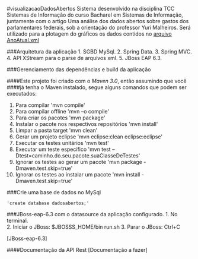 #visualizacaoDadosAbertos
    Sistema desenvolvido na disciplina TCC Sistemas de Informação do curso Bacharel em Sistemas de Informação, juntamente com o artigo 
    Uma análise dos dados abertos sobre gastos dos parlamentares federais, sob a orientação do professor Yuri Malheiros.
    Será utilizado para a plotagem do gráficos os dados contidos no [arquivo AnoAtual.xml](www.camara.gov.br/cotas/AnoAtual.zip) 

###Arquitetura da aplicação
    1. SGBD MySql.
    2. Spring Data.
    3. Spring MVC.
    4. API XStream para o parse de arquivos xml.
    5. JBoss EAP 6.3.


###Gerenciamento das dependências e build da aplicação
    
####Este projeto foi criado com o *Maven 3.0*, então assumindo que você 
####já tenha o Maven instalado, segue alguns comandos que podem ser executados:
    
   1. Para compilar 'mvn compile'
   2. Para compilar offline 'mvn –o compile'
   3. Para criar os pacotes 'mvn package'
   4. Instalar o pacote nos respectivos repositórios 'mvn install'
   5. Limpar a pasta target 'mvn clean'
   6. Gerar um projeto eclipse 'mvn eclipse:clean eclipse:eclipse'
   7. Executar os testes unitários 'mvn test'
   8. Executar um teste específico 'mvn test –Dtest=caminho.do.seu.pacote.suaClasseDeTestes'
   9. Ignorar os testes ao gerar um pacote 'mvn package -Dmaven.test.skip=true'
   10. Ignorar os testes ao instalar um pacote 'mvn install -Dmaven.test.skip=true'

###Crie uma base de dados no MySql

    'create database dadosabertos;'

###JBoss-eap-6.3 com o datasource da aplicação configurado.
    1. No terminal.    
    2. Iniciar o JBoss: $JBOSSS_HOME/bin run.sh
    3. Parar o JBoss: Ctrl+C

[JBoss-eap-6.3]

####Documentação da API Rest
[Documentação a fazer]
